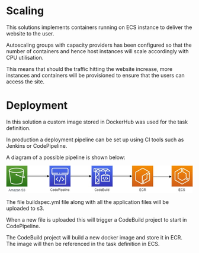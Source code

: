 # Scaling

This solutions implements containers running on ECS instance to deliver the website to the user. 

Autoscaling groups with capacity providers has been configured so that the number of containers and hence host instances will scale accordingly with CPU utilisation. 

This means that should the traffic hitting the website increase, more instances and containers will be provisioned to ensure that the users can access the site.

# Deployment

In this solution a custom image stored in DockerHub was used for the task definition.  

In production a deployment pipeline can be set up using CI tools such as Jenkins or CodePipeline. 

A diagram of a possible pipeline is shown below:

![pipeline](deployment-pipeline-diagram.jpg)

The file buildspec.yml file along with all the application files will be uploaded to s3. 

When a new file is uploaded this will trigger a CodeBuild project to start in CodePipeline. 

The CodeBuild project will build a new docker image and store it in ECR. The image will then be referenced in the task definition in ECS.
